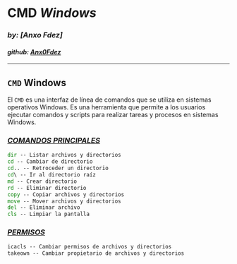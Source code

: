 # CMD *Windows*
### *by: [Anxo Fdez]*
#### *github: [Anx0Fdez](https://github.com/Anx0Fdez)*

---
## `CMD` Windows
El `CMD` es una interfaz de línea de comandos que se utiliza en sistemas operativos Windows. Es una herramienta que permite a los usuarios ejecutar comandos y scripts para realizar tareas y procesos en sistemas Windows.

### ***<u>COMANDOS PRINCIPALES</u>***
```cmd
dir -- Listar archivos y directorios
cd -- Cambiar de directorio
cd.. -- Retroceder un directorio
cd\ -- Ir al directorio raíz
md -- Crear directorio
rd -- Eliminar directorio
copy -- Copiar archivos y directorios
move -- Mover archivos y directorios
del -- Eliminar archivo
cls -- Limpiar la pantalla
```
### ***<u>PERMISOS </u>***
```cmd
icacls -- Cambiar permisos de archivos y directorios
takeown -- Cambiar propietario de archivos y directorios
```


